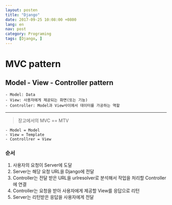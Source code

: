 ```yaml
---
layout: posten
title: "Django"
date: 2017-09-25 10:08:00 +0800
lang: en
nav: post
category: Programing
tags: [Django, ]
---
```


# MVC pattern

## Model - View - Controller pattern

	- Model: Data
	- View: 사용자에게 제공되는 화면(또는 기능)
	- Controller: Model과 View사이에서 데이터를 가공하는 역할


------
> 장고에서의 MVC == MTV


	- Model = Model
	- View = Template
	- Controllrer = View

### 순서
1. 사용자의 요청이 Server에 도달
2. Server는 해당 요청 URL을 Django에 전달
3. Controller는 전달 받은 URL을 urlresolver로 분석해서  작업을 처리할 Controller에 연결
4. Controller는 요청을 받아 사용자에게 제공할 View를 응답으로 리턴
5. Server는 리턴받은 응답을 사용자에게 전달
